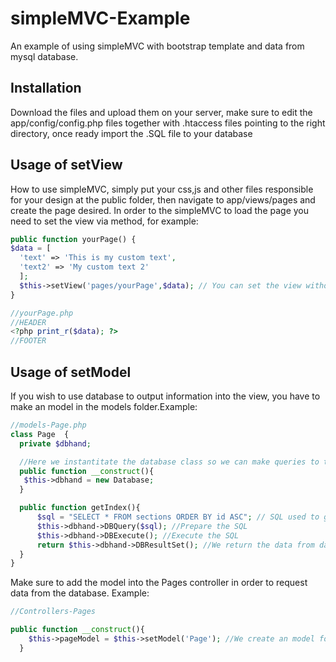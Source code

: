# simpleMVC-Example
An example of using simpleMVC with bootstrap template and data from mysql database.

## Installation

Download the files and upload them on your server, make sure to edit the app/config/config.php files together with .htaccess files pointing to the right directory, once ready import the .SQL file to your database

## Usage of setView

How to use simpleMVC, simply put your css,js and other files responsible for your design at the public folder, then navigate to app/views/pages and create the page desired. In order to the simpleMVC to load the page you need to set the view via method, for example:

```php
public function yourPage() {
$data = [
  'text' => 'This is my custom text', 
  'text2' => 'My custom text 2'
  ];
  $this->setView('pages/yourPage',$data); // You can set the view without data, make sure yourPage.php file is in views/pages/ or as you specified in the setView.
}

```
```php
//yourPage.php
//HEADER
<?php print_r($data); ?>
//FOOTER

```
## Usage of setModel

If you wish to use database to output information into the view, you have to make an model in the models folder.Example:

```php
//models-Page.php
class Page  {
  private $dbhand;

  //Here we instantitate the database class so we can make queries to the database
  public function __construct(){
   $this->dbhand = new Database;
  }

  public function getIndex(){
      $sql = "SELECT * FROM sections ORDER BY id ASC"; // SQL used to get the data from database
      $this->dbhand->DBQuery($sql); //Prepare the SQL
      $this->dbhand->DBExecute(); //Execute the SQL
      return $this->dbhand->DBResultSet(); //We return the data from database as associative array
  }
}

```
Make sure to add the model into the Pages controller in order to request data from the database. Example:
```php
//Controllers-Pages

public function __construct(){
    $this->pageModel = $this->setModel('Page'); //We create an model for Page.Note that in models the Page is named as the class, otherwise it will not instantiate
  }

```


